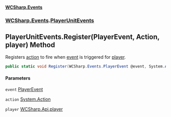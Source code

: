 #### [WCSharp.Events](README.md 'README')
### [WCSharp.Events](WCSharp.Events.md 'WCSharp.Events').[PlayerUnitEvents](WCSharp.Events.PlayerUnitEvents.md 'WCSharp.Events.PlayerUnitEvents')

## PlayerUnitEvents.Register(PlayerEvent, Action, player) Method

Registers [action](WCSharp.Events.PlayerUnitEvents.Register(WCSharp.Events.PlayerEvent,System.Action,WCSharp.Api.player).md#WCSharp.Events.PlayerUnitEvents.Register(WCSharp.Events.PlayerEvent,System.Action,WCSharp.Api.player).action 'WCSharp.Events.PlayerUnitEvents.Register(WCSharp.Events.PlayerEvent, System.Action, WCSharp.Api.player).action') to fire when [event](WCSharp.Events.PlayerUnitEvents.Register(WCSharp.Events.PlayerEvent,System.Action,WCSharp.Api.player).md#WCSharp.Events.PlayerUnitEvents.Register(WCSharp.Events.PlayerEvent,System.Action,WCSharp.Api.player).event 'WCSharp.Events.PlayerUnitEvents.Register(WCSharp.Events.PlayerEvent, System.Action, WCSharp.Api.player).event') is triggered for [player](WCSharp.Events.PlayerUnitEvents.Register(WCSharp.Events.PlayerEvent,System.Action,WCSharp.Api.player).md#WCSharp.Events.PlayerUnitEvents.Register(WCSharp.Events.PlayerEvent,System.Action,WCSharp.Api.player).player 'WCSharp.Events.PlayerUnitEvents.Register(WCSharp.Events.PlayerEvent, System.Action, WCSharp.Api.player).player').

```csharp
public static void Register(WCSharp.Events.PlayerEvent @event, System.Action action, WCSharp.Api.player player);
```
#### Parameters

<a name='WCSharp.Events.PlayerUnitEvents.Register(WCSharp.Events.PlayerEvent,System.Action,WCSharp.Api.player).event'></a>

`event` [PlayerEvent](WCSharp.Events.PlayerEvent.md 'WCSharp.Events.PlayerEvent')

<a name='WCSharp.Events.PlayerUnitEvents.Register(WCSharp.Events.PlayerEvent,System.Action,WCSharp.Api.player).action'></a>

`action` [System.Action](https://docs.microsoft.com/en-us/dotnet/api/System.Action 'System.Action')

<a name='WCSharp.Events.PlayerUnitEvents.Register(WCSharp.Events.PlayerEvent,System.Action,WCSharp.Api.player).player'></a>

`player` [WCSharp.Api.player](https://docs.microsoft.com/en-us/dotnet/api/WCSharp.Api.player 'WCSharp.Api.player')